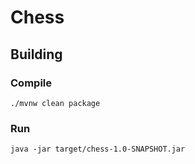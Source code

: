 # Chess

## Building

### Compile

```shell
./mvnw clean package
```

### Run

```shell
java -jar target/chess-1.0-SNAPSHOT.jar 
```
